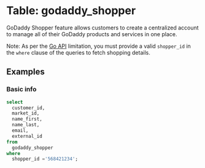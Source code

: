 # Table: godaddy_shopper

GoDaddy Shopper feature allows customers to create a centralized account to manage all of their GoDaddy products and services in one place.

Note: As per the [Go API](https://pkg.go.dev/github.com/alyx/go-daddy/daddy#ShoppersService.Get) limitation, you must provide a valid `shopper_id` in the `where` clause of the queries to fetch shopping details.

## Examples

### Basic info

```sql
select
  customer_id,
  market_id,
  name_first,
  name_last,
  email,
  external_id
from
  godaddy_shopper
where
  shopper_id ='568421234';
```
